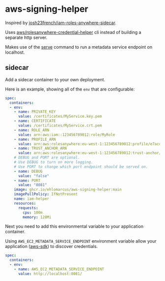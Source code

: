 # aws-signing-helper

Inspired by [josh23french/iam-roles-anywhere-sidecar](https://github.com/josh23french/iam-roles-anywhere-sidecar).

Uses [aws/rolesanywhere-credential-helper](https://github.com/aws/rolesanywhere-credential-helper) cli instead of building a separate http server.

Makes use of the [serve](https://github.com/aws/rolesanywhere-credential-helper#serve) command to run a metadata service endpoint on localhost.

## sidecar

Add a sidecar container to your own deployment.

Here is an example, showing all of the `env` that are configurable:

```yaml
spec:
  containers:
  - env:
    - name: PRIVATE_KEY
      value: /certificates/MyService.key.pem
    - name: CERTIFICATE
      value: /certificates/MyService.crt.pem
    - name: ROLE_ARN
      value: arn:aws:iam::123456789012:role/MyRole
    - name: PROFILE_ARN
      value: arn:aws:rolesanywhere:eu-west-1:123456789012:profile/e7acdea9-3c21-42ab-affc-c448b69eee1b
    - name: TRUST_ANCHOR_ARN
      value: arn:aws:rolesanywhere:eu-west-1:123456789012:trust-anchor/ee461377-7abd-428f-bc04-ff99b7538920
    # DEBUG and PORT are optional.
    # Use DEBUG to turn on more logging.
    # Use PORT to change which port endpoint should be served on.
    - name: DEBUG
      value: "false"
    - name: PORT
      value: "8081"
    image: ghcr.io/ehlomarcus/aws-signing-helper:main
    imagePullPolicy: IfNotPresent
    name: iam-helper
    resources:
      requests:
        cpu: 100m
        memory: 128Mi
```

Next you need to add this environmental variable to your application container. 

Using `AWS_EC2_METADATA_SERVICE_ENDPOINT` environment variable allow your application ([aws-sdk](https://docs.aws.amazon.com/sdkref/latest/guide/feature-imds-credentials.html)) to discover credentials.

```yaml
spec:
  containers:
  - env:
    - name: AWS_EC2_METADATA_SERVICE_ENDPOINT
      value: http://localhost:8081/
```
